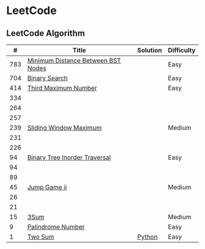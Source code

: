 # LeetCode

## LeetCode Algorithm

| # | Title | Solution | Difficulty |
|---| ----- | -------- | ---------- |
|783|[Minimum Distance Between BST Nodes](https://leetcode.com/problems/minimum-distance-between-bst-nodes/)||Easy|
|704|[Binary Search](https://leetcode.com/problems/binary-search/)||Easy|
|414|[Third Maximum Number](https://leetcode.com/problems/third-maximum-number/)||Easy|
|334||||
|264||||
|257||||
|239|[Sliding Window Maximum](https://leetcode.com/problems/sliding-window-maximum/)||Medium|
|231||||
|226||||
|94|[Binary Tree Inorder Traversal](https://leetcode.com/problems/binary-tree-inorder-traversal/)||Easy|
|94||||
|89||||
|45|[Jump Game ii](https://leetcode.cn/problems/jump-game-ii/)||Medium|
|26||||
|21||||
|15|[3Sum](https://leetcode.com/problems/3sum/)||Medium|
|9|[Palindrome Number](https://leetcode.com/problems/palindrome-number/)||Easy|
|1|[Two Sum](https://leetcode.com/problems/two-sum/)| [Python](./algorithms/python/twoSum/twoSum.py) |Easy|

